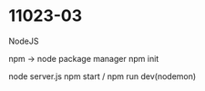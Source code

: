 # 11023-03


NodeJS

npm -> node package manager
npm init

node server.js
npm start / npm run dev(nodemon)